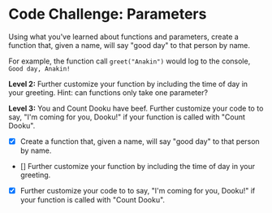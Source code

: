 # Code Challenge: Parameters

Using what you've learned about functions and parameters, create a function that, given a name, will say "good day" to that person by name.

For example, the function call `greet("Anakin")` would log to the console, `Good day, Anakin!`

**Level 2:** Further customize your function by including the time of day in your greeting. Hint: can functions only take one parameter?

**Level 3:** You and Count Dooku have beef. Further customize your code to to say, "I'm coming for you, Dooku!" if your function is called with "Count Dooku".

- [x] Create a function that, given a name, will say "good day" to that person by name.

- [] Further customize your function by including the time of day in your greeting.

- [x] Further customize your code to to say, "I'm coming for you, Dooku!" if your function is called with "Count Dooku".